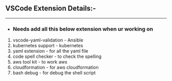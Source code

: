 ## VSCode Extension Details:-
---


* ### Needs add all this below extension when ur working on 

1. vscode-yaml-validation - Ansible
2. kubernetes support - kubernetes
3. yaml extension - for all the yaml file
4. code spell checker - to check the spelling
5. aws tool kit  - to work aws 
6. cloudformation - for aws cloudformation 
7. bash debug - for debug the shell script 



